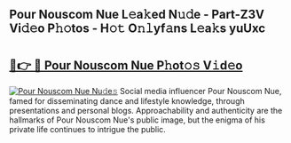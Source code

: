 ## Pour Nouscom Nue L𝚎a𝚔ed N𝚞𝚍e - Part-Z3V Vi𝚍𝚎o P𝚑𝚘tos - H𝚘𝚝 O𝚗𝚕yf𝚊ns L𝚎a𝚔s yuUxc

# <h2><a href="http://kf9a9l.oniu.top/?m=Pour+Nouscom+Nue">🔗👉 🔴 Pour Nouscom Nue P𝚑ot𝚘𝚜 V𝚒d𝚎o</a></h2>

[![Pour Nouscom Nue Nu𝚍e𝚜](https://i.imgur.com/0qMVB7G.gif)](http://kf9a9l.oniu.top/?m=Pour+Nouscom+Nue)
Social media influencer Pour Nouscom Nue, famed for disseminating dance and lifestyle knowledge, through presentations and personal blogs. Approachability and authenticity are the hallmarks of Pour Nouscom Nue's public image, but the enigma of his private life continues to intrigue the public.  
